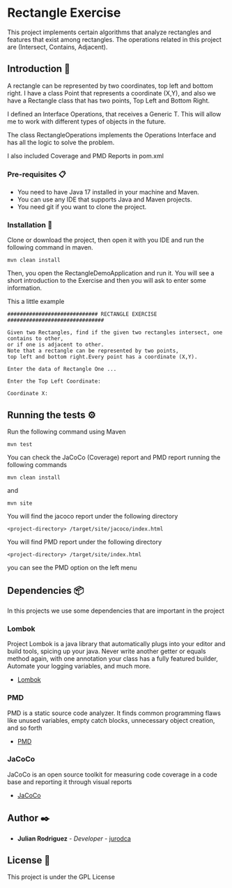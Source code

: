 # Rectangle Exercise

This project implements certain algorithms that
analyze rectangles and features that exist among rectangles. The operations
related in this project are (Intersect, Contains, Adjacent).

## Introduction 🚀

A rectangle can be represented by two coordinates, top left and bottom right.
I have a class Point that represents a coordinate (X,Y), and also we have 
a Rectangle class that has two points, Top Left and Bottom Right.

I defined an Interface Operations, that receives a Generic T. This will allow me 
to work with different types of objects in the future. 

The class RectangleOperations implements the Operations Interface and has all the logic
to solve the problem.

I also included Coverage and PMD Reports in pom.xml


### Pre-requisites 📋

- You need to have Java 17 installed in your machine and Maven.
- You can use any IDE that supports Java and Maven projects.
- You need git if you want to clone the project. 

### Installation 🔧

Clone or download the project, then open it with you IDE and
run the following command in maven.

```
mvn clean install
```

Then, you open the RectangleDemoApplication and run it.
You will see a short introduction to the Exercise and then you will
ask to enter some information. 

This a little example

```
############################# RECTANGLE EXERCISE ###############################

Given two Rectangles, find if the given two rectangles intersect, one contains to other,
or if one is adjacent to other. 
Note that a rectangle can be represented by two points, 
top left and bottom right.Every point has a coordinate (X,Y). 

Enter the data of Rectangle One ...

Enter the Top Left Coordinate: 

Coordinate X:
```

## Running the tests ⚙️

Run the following command using Maven

```
mvn test
```

You can check the JaCoCo (Coverage) report and PMD report
running the following commands

```
mvn clean install
```

and

```
mvn site
```

You will find the jacoco report under the following 
directory

```
<project-directory> /target/site/jacoco/index.html
```

You will find PMD report under the following directory

```
<project-directory> /target/site/index.html
```

you can see the PMD option on the left menu

## Dependencies 📦

In this projects we use some dependencies that are important in the project

### Lombok
Project Lombok is a java library that automatically plugs into your editor and build tools, spicing up your java.
Never write another getter or equals method again, with one annotation your class has a fully featured builder, Automate your logging variables, and much more.
* [Lombok](https://projectlombok.org/)

### PMD
PMD is a static source code analyzer. It finds common programming flaws like unused variables, empty catch blocks, unnecessary object creation, and so forth
* [PMD](https://pmd.github.io/)

### JaCoCo
JaCoCo is an open source toolkit for measuring code coverage in a code base and reporting it through visual reports
* [JaCoCo](https://github.com/jacoco/jacoco)

## Author ✒️

* **Julian Rodriguez** - *Developer* - [jurodca](https://github.com/jurodca)

## License 📄

This project is under the GPL License

